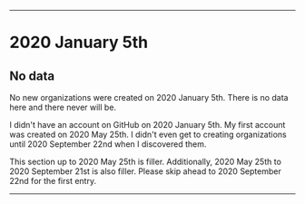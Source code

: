 
***

# 2020 January 5th

## No data

No new organizations were created on 2020 January 5th. There is no data here and there never will be.

I didn't have an account on GitHub on 2020 January 5th. My first account was created on 2020 May 25th. I didn't even get to creating organizations until 2020 September 22nd when I discovered them.

This section up to 2020 May 25th is filler. Additionally, 2020 May 25th to 2020 September 21st is also filler. Please skip ahead to 2020 September 22nd for the first entry.

***

